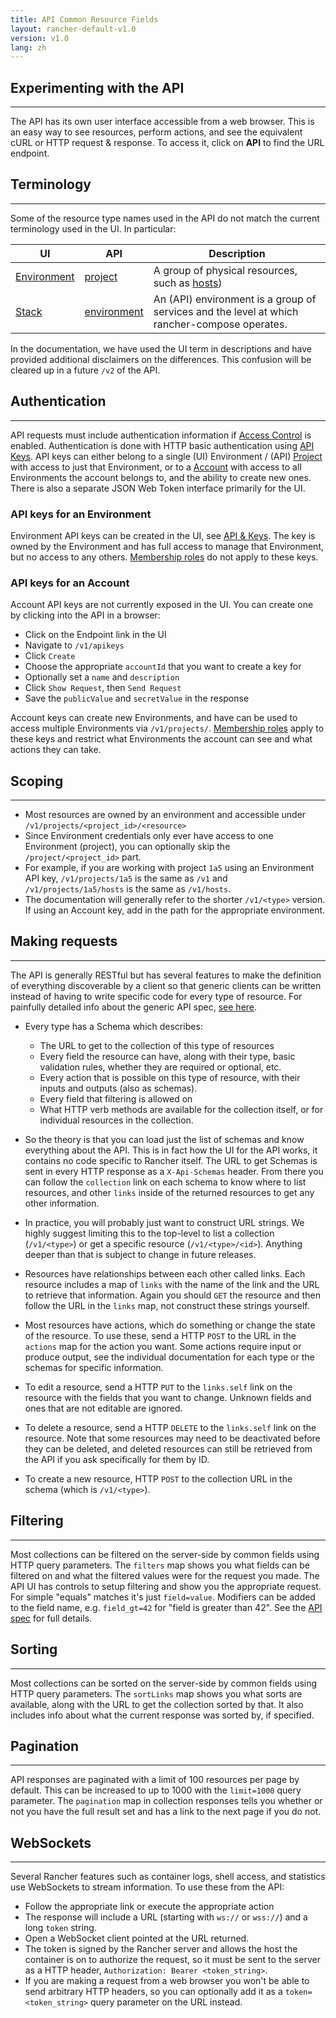 ```yaml
---
title: API Common Resource Fields
layout: rancher-default-v1.0
version: v1.0
lang: zh
---
```


## Experimenting with the API
---

The API has its own user interface accessible from a web browser.  This is an easy way to see resources, perform actions, and see the equivalent cURL or HTTP request & response.  To access it, click on **API** to find the URL endpoint. 

## Terminology
---

Some of the resource type names used in the API do not match the current terminology used in the UI.  In particular:

| UI | API | Description |
|----|-----|-------------|
| [Environment]({{site.baseurl}}/rancher/{{page.version}}/{{page.lang}}/configuration/environments/) | [project]({{site.baseurl}}/rancher/{{page.version}}/{{page.lang}}/api/api-resources/project) | A group of physical resources, such as [hosts]({{site.baseurl}}/rancher/{{page.version}}/{{page.lang}}/api/api-resources/host)) |
| [Stack]({{site.baseurl}}/rancher/{{page.version}}/{{page.lang}}/rancher-ui/applications/stacks/) | [environment]({{site.baseurl}}/rancher/{{page.version}}/{{page.lang}}/api/api-resources/environment) | An (API) environment is a group of services and the level at which rancher-compose operates. |

In the documentation, we have used the UI term in descriptions and have provided additional disclaimers on the differences.  This confusion will be cleared up in a future `/v2` of the API.

## Authentication
---

API requests must include authentication information if [Access Control]({{site.baseurl}}/rancher/{{page.version}}/{{page.lang}}/configuration/access-control/) is enabled.  Authentication is done with HTTP basic authentication using [API Keys]({{site.baseurl}}/rancher/{{page.version}}/{{page.lang}}/api/api-resources/apikey).  API keys can either belong to a single (UI) Environment / (API) [Project]({{site.baseurl}}/rancher/{{page.version}}/{{page.lang}}/api/api-resources/project}) with access to just that Environment, or to a [Account]({{site.baseurl}}/rancher/{{page.version}}/{{page.lang}}/api/api-resources/account) with access to all Environments the account belongs to, and the ability to create new ones.  There is also a separate JSON Web Token interface primarily for the UI.

### API keys for an Environment

Environment API keys can be created in the UI, see [API & Keys]({{site.baseurl}}/rancher/{{page.version}}/{{page.lang}}/configuration/api-keys/).  The key is owned by the Environment and has full access to manage that Environment, but no access to any others.  [Membership roles]({{site.baseurl}}/rancher/{{page.version}}/{{page.lang}}/configuration/environments/#membership-roles) do not apply to these keys.

### API keys for an Account

Account API keys are not currently exposed in the UI.  You can create one by clicking into the API in a browser:

  - Click on the Endpoint link in the UI
  - Navigate to `/v1/apikeys`
  - Click `Create`
  - Choose the appropriate `accountId` that you want to create a key for
  - Optionally set a `name` and `description`
  - Click `Show Request`, then `Send Request`
  - Save the `publicValue` and `secretValue` in the response

Account keys can create new Environments,  and have can be used to access multiple Environments via `/v1/projects/`.  [Membership roles]({{site.baseurl}}/rancher/{{page.version}}/{{page.lang}}/configuration/environments/#membership-roles) apply to these keys and restrict what Environments the account can see and what actions they can take.

## Scoping
---

- Most resources are owned by an environment and accessible under `/v1/projects/<project_id>/<resource>`
- Since Environment credentials only ever have access to one Environment (project), you can optionally skip the `/project/<project_id>` part.
- For example, if you are working with project `1a5` using an Environment API key, `/v1/projects/1a5` is the same as `/v1` and `/v1/projects/1a5/hosts` is the same as `/v1/hosts`.
- The documentation will generally refer to the shorter `/v1/<type>` version.  If using an Account key, add in the path for the appropriate environment.

## Making requests
---

The API is generally RESTful but has several features to make the definition of everything discoverable by a client so that generic clients can be written instead of having to write specific code for every type of resource.  For painfully detailed info about the generic API spec, [see here](https://github.com/rancher/api-spec/blob/master/specification.md).

- Every type has a Schema which describes:
  - The URL to get to the collection of this type of resources
  - Every field the resource can have, along with their type, basic validation rules, whether they are required or optional, etc.
  - Every action that is possible on this type of resource, with their inputs and outputs (also as schemas).
  - Every field that filtering is allowed on
  - What HTTP verb methods are available for the collection itself, or for individual resources in the collection.


- So the theory is that you can load just the list of schemas and know everything about the API.  This is in fact how the UI for the API works, it contains no code specific to Rancher itself.  The URL to get Schemas is sent in every HTTP response as a `X-Api-Schemas` header.  From there you can follow the `collection` link on each schema to know where to list resources, and other `links` inside of the returned resources to get any other information.


- In practice, you will probably just want to construct URL strings.  We highly suggest limiting this to the top-level to list a collection (`/v1/<type>`) or get a specific resource (`/v1/<type>/<id>`).  Anything deeper than that is subject to change in future releases.

- Resources have relationships between each other called links.  Each resource includes a map of `links` with the name of the link and the URL to retrieve that information.  Again you should `GET` the resource and then follow the URL in the `links` map, not construct these strings yourself.

- Most resources have actions, which do something or change the state of the resource.  To use these, send a HTTP `POST` to the URL in the `actions` map for the action you want.  Some actions require input or produce output, see the individual documentation for each type or the schemas for specific information.

- To edit a resource, send a HTTP `PUT` to the `links.self` link on the resource with the fields that you want to change.  Unknown fields and ones that are not editable are ignored.

- To delete a resource, send a HTTP `DELETE` to the `links.self` link on the resource.  Note that some resources may need to be deactivated before they can be deleted, and deleted resources can still be retrieved from the API if you ask specifically for them by ID.

- To create a new resource, HTTP `POST` to the collection URL in the schema (which is `/v1/<type>`).

## Filtering
---

Most collections can be filtered on the server-side by common fields using HTTP query parameters.  The `filters` map shows you what fields can be filtered on and what the filtered values were for the request you made.  The API UI has controls to setup filtering and show you the appropriate request.  For simple "equals" matches it's just `field=value`.  Modifiers can be added to the field name, e.g. `field_gt=42` for "field is greater than 42".  See the [API spec](https://github.com/rancher/api-spec/blob/master/specification.md#filtering) for full details.

## Sorting
---

Most collections can be sorted on the server-side by common fields using HTTP query parameters.  The `sortLinks` map shows you what sorts are available, along with the URL to get the collection sorted by that.  It also includes info about what the current response was sorted by, if specified.

## Pagination
---

API responses are paginated with a limit of 100 resources per page by default.  This can be increased to up to 1000 with the `limit=1000` query parameter.  The `pagination` map in collection responses tells you whether or not you have the full result set and has a link to the next page if you do not.

## WebSockets
---

Several Rancher features such as container logs, shell access, and statistics use WebSockets to stream information.  To use these from the API:

  - Follow the appropriate link or execute the appropriate action
  - The response will include a URL (starting with `ws://` or `wss://`) and a long `token` string.
  - Open a WebSocket client pointed at the URL returned.
  - The token is signed by the Rancher server and allows the host the container is on to authorize the request, so it must be sent to the server as a HTTP header, `Authorization: Bearer <token_string>`.
  - If you are making a request from a web browser you won't be able to send arbitrary HTTP headers, so you can optionally add it as a `token=<token_string>` query parameter on the URL instead.
